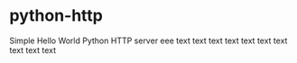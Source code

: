 # python-http

Simple Hello World Python HTTP server
eee
text
text
text
text
text
text
text
text
text
text
